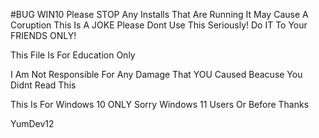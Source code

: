 #BUG WIN10
Please STOP Any Installs That Are Running It May Cause A Coruption 
This Is A JOKE Please Dont Use This Seriously! Do IT To Your FRIENDS ONLY!

This File Is For Education Only

I Am Not Responsible For Any Damage That YOU Caused Beacuse You Didnt Read This 

This Is For Windows 10 ONLY Sorry Windows 11 Users Or Before 
Thanks 

YumDev12